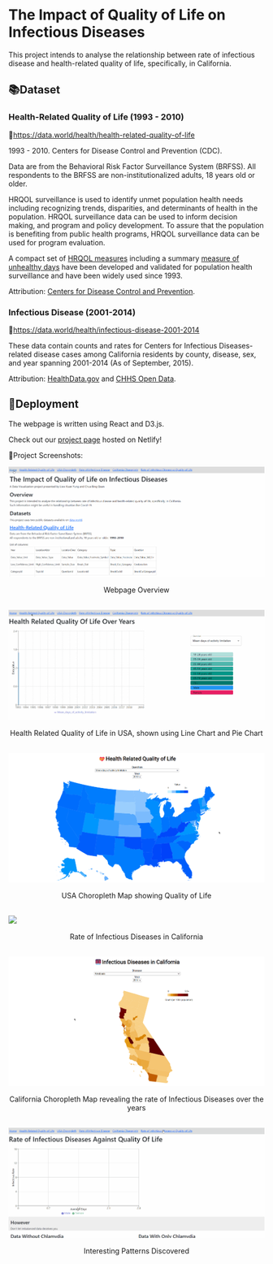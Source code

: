 

# The Impact of Quality of Life on Infectious Diseases

This project intends to analyse the relationship between rate of infectious disease and health-related quality of life, specifically, in California. 

## 📚Dataset

### Health-Related Quality of Life (1993 - 2010)

📖https://data.world/health/health-related-quality-of-life

1993 - 2010. Centers for Disease Control and Prevention (CDC).

Data are from the Behavioral Risk Factor Surveillance System (BRFSS). All respondents to the BRFSS are non-institutionalized adults, 18 years old or older.

HRQOL surveillance is used to identify unmet population health needs including recognizing trends, disparities, and determinants of health in the population. HRQOL surveillance data can be used to inform decision making, and program and policy development. To assure that the population is benefiting from public health programs, HRQOL surveillance data can be used for program evaluation.

A compact set of [HRQOL measures](http://www.cdc.gov/hrqol/methods.htm) including a summary [measure of unhealthy days](https://www.cdc.gov/hrqol/pdfs/mhd.pdf) have been developed and validated for population health surveillance and have been widely used since 1993.

Attribution: [Centers for Disease Control and Prevention](https://catalog.data.gov/dataset/behavioral-risk-factor-data-health-related-quality-of-life-hrqol-76ea6).

### Infectious Disease (2001-2014)

📖https://data.world/health/infectious-disease-2001-2014

These data contain counts and rates for Centers for Infectious Diseases-related disease cases among California residents by county, disease, sex, and year spanning 2001-2014 (As of September, 2015).

Attribution: [HealthData.gov](http://www.healthdata.gov/dataset/infectious-disease-cases-county-year-and-sex-2001-2014) and [CHHS Open Data](http://www.healthdata.gov/dataset/infectious-disease-cases-county-year-and-sex-2001-2014).

## 🌱Deployment

The webpage is written using React and D3.js.

Check out our [project page](https://quality-of-life.netlify.app/) hosted on Netlify! 

📸Project Screenshots:

<img src="img/overview.gif">
<p align="center"> Webpage Overview </p>

<br>

<img src="img/quality-of-life.gif">

<p align="center"> Health Related Quality of Life in USA, shown using Line Chart and Pie Chart</p>

<br>

<img src="img/us.gif">

<p align="center"> USA Choropleth Map showing Quality of Life </p>

<br>

<img src="img/rate.gif">

<p align="center"> Rate of Infectious Diseases in California</p>

<br>

<img src="img/california.gif">

<p align="center"> California Choropleth Map revealing the rate of Infectious Diseases over the years </p>

<br>

<img src="img/rate-vs-quality.gif">

<p align="center"> Interesting Patterns Discovered </p>
